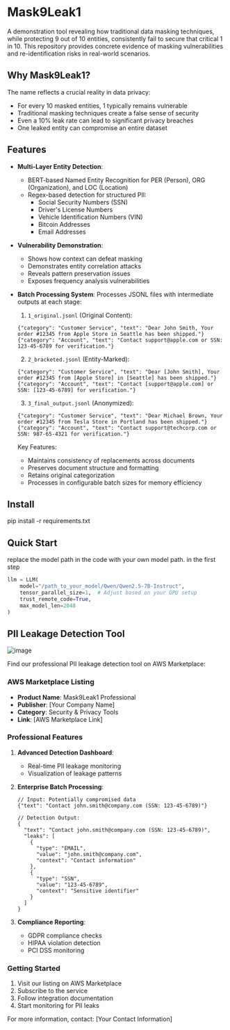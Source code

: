 # Mask9Leak1

A demonstration tool revealing how traditional data masking techniques, while protecting 9 out of 10 entities, consistently fail to secure that critical 1 in 10. This repository provides concrete evidence of masking vulnerabilities and re-identification risks in real-world scenarios.

## Why Mask9Leak1?

The name reflects a crucial reality in data privacy:
- For every 10 masked entities, 1 typically remains vulnerable
- Traditional masking techniques create a false sense of security
- Even a 10% leak rate can lead to significant privacy breaches
- One leaked entity can compromise an entire dataset

## Features

- **Multi-Layer Entity Detection**:
  - BERT-based Named Entity Recognition for PER (Person), ORG (Organization), and LOC (Location)
  - Regex-based detection for structured PII:
    - Social Security Numbers (SSN)
    - Driver's License Numbers
    - Vehicle Identification Numbers (VIN)
    - Bitcoin Addresses
    - Email Addresses

- **Vulnerability Demonstration**:
  - Shows how context can defeat masking
  - Demonstrates entity correlation attacks
  - Reveals pattern preservation issues
  - Exposes frequency analysis vulnerabilities

- **Batch Processing System**:
  Processes JSONL files with intermediate outputs at each stage:

  1. `1_original.jsonl` (Original Content):
  ```jsonl
  {"category": "Customer Service", "text": "Dear John Smith, Your order #12345 from Apple Store in Seattle has been shipped."}
  {"category": "Account", "text": "Contact support@apple.com or SSN: 123-45-6789 for verification."}
  ```

  2. `2_bracketed.jsonl` (Entity-Marked):
  ```jsonl
  {"category": "Customer Service", "text": "Dear [John Smith], Your order #12345 from [Apple Store] in [Seattle] has been shipped."}
  {"category": "Account", "text": "Contact [support@apple.com] or SSN: [123-45-6789] for verification."}
  ```

  3. `3_final_output.jsonl` (Anonymized):
  ```jsonl
  {"category": "Customer Service", "text": "Dear Michael Brown, Your order #12345 from Tesla Store in Portland has been shipped."}
  {"category": "Account", "text": "Contact support@techcorp.com or SSN: 987-65-4321 for verification."}
  ```

  Key Features:
  - Maintains consistency of replacements across documents
  - Preserves document structure and formatting
  - Retains original categorization
  - Processes in configurable batch sizes for memory efficiency

## Install
pip install -r requirements.txt

## Quick Start
replace the model path in the code with your own model path.
in the first step
```python
llm = LLM(
    model="/path_to_your_model/Qwen/Qwen2.5-7B-Instruct",
    tensor_parallel_size=1,  # Adjust based on your GPU setup
    trust_remote_code=True,
    max_model_len=2048
)
```

## PII Leakage Detection Tool
![image](https://github.com/user-attachments/assets/da851a15-3aab-4fcd-b3fa-de4bdec96e3b)

Find our professional PII leakage detection tool on AWS Marketplace:

### AWS Marketplace Listing
- **Product Name**: Mask9Leak1 Professional
- **Publisher**: [Your Company Name]
- **Category**: Security & Privacy Tools
- **Link**: [AWS Marketplace Link]

### Professional Features
1. **Advanced Detection Dashboard**:
   - Real-time PII leakage monitoring
   - Visualization of leakage patterns

2. **Enterprise Batch Processing**:
   ```jsonl
   // Input: Potentially compromised data
   {"text": "Contact john.smith@company.com (SSN: 123-45-6789)"}
   
   // Detection Output:
   {
     "text": "Contact john.smith@company.com (SSN: 123-45-6789)",
     "leaks": [
       {
         "type": "EMAIL",
         "value": "john.smith@company.com",
         "context": "Contact information"
       },
       {
         "type": "SSN",
         "value": "123-45-6789",
         "context": "Sensitive identifier"
       }
     ]
   }
   ```

3. **Compliance Reporting**:
   - GDPR compliance checks
   - HIPAA violation detection
   - PCI DSS monitoring

### Getting Started
1. Visit our listing on AWS Marketplace
2. Subscribe to the service
3. Follow integration documentation
4. Start monitoring for PII leaks

For more information, contact: [Your Contact Information]



